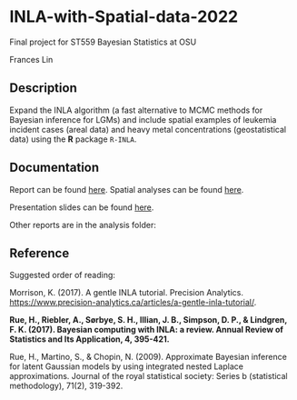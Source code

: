 # INLA-with-Spatial-data-2022
Final project for ST559 Bayesian Statistics at OSU

Frances Lin

## Description 

Expand the INLA algorithm (a fast alternative to MCMC methods for Bayesian inference for LGMs) and include spatial examples of leukemia incident cases (areal data) and heavy metal concentrations (geostatistical data) using the **R** package `R-INLA`. 

## Documentation

Report can be found [here](https://github.com/franceslinyc/INLA-with-Spatial-data-2022/blob/main/reporting/Lin_ST559_Project.pdf). Spatial analyses can be found [here](https://github.com/franceslinyc/INLA-with-Spatial-data-2022/blob/main/reporting/Appendix.pdf). 

Presentation slides can be found [here](https://github.com/franceslinyc/INLA-with-Spatial-data-2022/blob/main/reporting/Lin_ST559_Presentation.pdf). 

Other reports are in the analysis folder: 


## Reference

Suggested order of reading:

Morrison, K. (2017). A gentle INLA tutorial. Precision Analytics. https://www.precision-analytics.ca/articles/a-gentle-inla-tutorial/.

**Rue, H., Riebler, A., Sørbye, S. H., Illian, J. B., Simpson, D. P., & Lindgren, F. K. (2017). Bayesian computing with INLA: a review. Annual Review of Statistics and Its Application, 4, 395-421.**

Rue, H., Martino, S., & Chopin, N. (2009). Approximate Bayesian inference for latent Gaussian models by using integrated nested Laplace approximations. Journal of the royal statistical society: Series b (statistical methodology), 71(2), 319-392.



